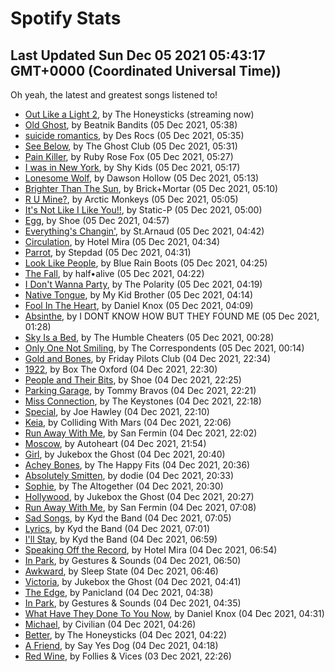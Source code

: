 
# Spotify Stats
## Last Updated Sun Dec 05 2021 05:43:17 GMT+0000 (Coordinated Universal Time))

Oh yeah, the latest and greatest songs listened to!

- [Out Like a Light 2](https://www.last.fm/music/The+Honeysticks/_/Out+Like+a+Light+2), by The Honeysticks (streaming now)
- [Old Ghost](https://www.last.fm/music/Beatnik+Bandits/_/Old+Ghost), by Beatnik Bandits (05 Dec 2021, 05:38)
- [suicide romantics](https://www.last.fm/music/Des+Rocs/_/suicide+romantics), by Des Rocs (05 Dec 2021, 05:35)
- [See Below](https://www.last.fm/music/The+Ghost+Club/_/See+Below), by The Ghost Club (05 Dec 2021, 05:31)
- [Pain Killer](https://www.last.fm/music/Ruby+Rose+Fox/_/Pain+Killer), by Ruby Rose Fox (05 Dec 2021, 05:27)
- [I was in New York](https://www.last.fm/music/Shy+Kids/_/I+was+in+New+York), by Shy Kids (05 Dec 2021, 05:17)
- [Lonesome Wolf](https://www.last.fm/music/Dawson+Hollow/_/Lonesome+Wolf), by Dawson Hollow (05 Dec 2021, 05:13)
- [Brighter Than The Sun](https://www.last.fm/music/Brick%252BMortar/_/Brighter+Than+The+Sun), by Brick+Mortar (05 Dec 2021, 05:10)
- [R U Mine?](https://www.last.fm/music/Arctic+Monkeys/_/R+U+Mine%3F), by Arctic Monkeys (05 Dec 2021, 05:05)
- [It's Not Like I Like You!!](https://www.last.fm/music/Static-P/_/It%27s+Not+Like+I+Like+You!!), by Static-P (05 Dec 2021, 05:00)
- [Egg](https://www.last.fm/music/Shoe/_/Egg), by Shoe (05 Dec 2021, 04:57)
- [Everything's Changin'](https://www.last.fm/music/St.Arnaud/_/Everything%27s+Changin%27), by St.Arnaud (05 Dec 2021, 04:42)
- [Circulation](https://www.last.fm/music/Hotel+Mira/_/Circulation), by Hotel Mira (05 Dec 2021, 04:34)
- [Parrot](https://www.last.fm/music/Stepdad/_/Parrot), by Stepdad (05 Dec 2021, 04:31)
- [Look Like People](https://www.last.fm/music/Blue+Rain+Boots/_/Look+Like+People), by Blue Rain Boots (05 Dec 2021, 04:25)
- [The Fall](https://www.last.fm/music/half%E2%80%A2alive/_/The+Fall), by half•alive (05 Dec 2021, 04:22)
- [I Don't Wanna Party](https://www.last.fm/music/The+Polarity/_/I+Don%27t+Wanna+Party), by The Polarity (05 Dec 2021, 04:19)
- [Native Tongue](https://www.last.fm/music/My+Kid+Brother/_/Native+Tongue), by My Kid Brother (05 Dec 2021, 04:14)
- [Fool In The Heart](https://www.last.fm/music/Daniel+Knox/_/Fool+In+The+Heart), by Daniel Knox (05 Dec 2021, 04:09)
- [Absinthe](https://www.last.fm/music/I+DONT+KNOW+HOW+BUT+THEY+FOUND+ME/_/Absinthe), by I DONT KNOW HOW BUT THEY FOUND ME (05 Dec 2021, 01:28)
- [Sky Is a Bed](https://www.last.fm/music/The+Humble+Cheaters/_/Sky+Is+a+Bed), by The Humble Cheaters (05 Dec 2021, 00:28)
- [Only One Not Smiling](https://www.last.fm/music/The+Correspondents/_/Only+One+Not+Smiling), by The Correspondents (05 Dec 2021, 00:14)
- [Gold and Bones](https://www.last.fm/music/Friday+Pilots+Club/_/Gold+and+Bones), by Friday Pilots Club (04 Dec 2021, 22:34)
- [1922](https://www.last.fm/music/Box+The+Oxford/_/1922), by Box The Oxford (04 Dec 2021, 22:30)
- [People and Their Bits](https://www.last.fm/music/Shoe/_/People+and+Their+Bits), by Shoe (04 Dec 2021, 22:25)
- [Parking Garage](https://www.last.fm/music/Tommy+Bravos/_/Parking+Garage), by Tommy Bravos (04 Dec 2021, 22:21)
- [Miss Connection](https://www.last.fm/music/The+Keystones/_/Miss+Connection), by The Keystones (04 Dec 2021, 22:18)
- [Special](https://www.last.fm/music/Joe+Hawley/_/Special), by Joe Hawley (04 Dec 2021, 22:10)
- [Keia](https://www.last.fm/music/Colliding+With+Mars/_/Keia), by Colliding With Mars (04 Dec 2021, 22:06)
- [Run Away With Me](https://www.last.fm/music/San+Fermin/_/Run+Away+With+Me), by San Fermin (04 Dec 2021, 22:02)
- [Moscow](https://www.last.fm/music/Autoheart/_/Moscow), by Autoheart (04 Dec 2021, 21:54)
- [Girl](https://www.last.fm/music/Jukebox+the+Ghost/_/Girl), by Jukebox the Ghost (04 Dec 2021, 20:40)
- [Achey Bones](https://www.last.fm/music/The+Happy+Fits/_/Achey+Bones), by The Happy Fits (04 Dec 2021, 20:36)
- [Absolutely Smitten](https://www.last.fm/music/dodie/_/Absolutely+Smitten), by dodie (04 Dec 2021, 20:33)
- [Sophie](https://www.last.fm/music/The+Altogether/_/Sophie), by The Altogether (04 Dec 2021, 20:30)
- [Hollywood](https://www.last.fm/music/Jukebox+the+Ghost/_/Hollywood), by Jukebox the Ghost (04 Dec 2021, 20:27)
- [Run Away With Me](https://www.last.fm/music/San+Fermin/_/Run+Away+With+Me), by San Fermin (04 Dec 2021, 07:08)
- [Sad Songs](https://www.last.fm/music/Kyd+the+Band/_/Sad+Songs), by Kyd the Band (04 Dec 2021, 07:05)
- [Lyrics](https://www.last.fm/music/Kyd+the+Band/_/Lyrics), by Kyd the Band (04 Dec 2021, 07:01)
- [I'll Stay](https://www.last.fm/music/Kyd+the+Band/_/I%27ll+Stay), by Kyd the Band (04 Dec 2021, 06:59)
- [Speaking Off the Record](https://www.last.fm/music/Hotel+Mira/_/Speaking+Off+the+Record), by Hotel Mira (04 Dec 2021, 06:54)
- [In Park](https://www.last.fm/music/Gestures+&+Sounds/_/In+Park), by Gestures & Sounds (04 Dec 2021, 06:50)
- [Awkward](https://www.last.fm/music/Sleep+State/_/Awkward), by Sleep State (04 Dec 2021, 06:46)
- [Victoria](https://www.last.fm/music/Jukebox+the+Ghost/_/Victoria), by Jukebox the Ghost (04 Dec 2021, 04:41)
- [The Edge](https://www.last.fm/music/Panicland/_/The+Edge), by Panicland (04 Dec 2021, 04:38)
- [In Park](https://www.last.fm/music/Gestures+&+Sounds/_/In+Park), by Gestures & Sounds (04 Dec 2021, 04:35)
- [What Have They Done To You Now](https://www.last.fm/music/Daniel+Knox/_/What+Have+They+Done+To+You+Now), by Daniel Knox (04 Dec 2021, 04:31)
- [Michael](https://www.last.fm/music/Civilian/_/Michael), by Civilian (04 Dec 2021, 04:26)
- [Better](https://www.last.fm/music/The+Honeysticks/_/Better), by The Honeysticks (04 Dec 2021, 04:22)
- [A Friend](https://www.last.fm/music/Say+Yes+Dog/_/A+Friend), by Say Yes Dog (04 Dec 2021, 04:18)
- [Red Wine](https://www.last.fm/music/Follies+&+Vices/_/Red+Wine), by Follies & Vices (03 Dec 2021, 22:26)
